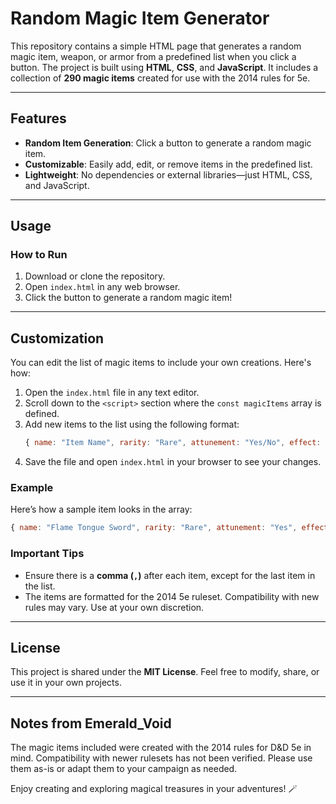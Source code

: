# Random Magic Item Generator

This repository contains a simple HTML page that generates a random magic item, weapon, or armor from a predefined list when you click a button. The project is built using **HTML**, **CSS**, and **JavaScript**. It includes a collection of **290 magic items** created for use with the 2014 rules for 5e.

---

## Features
- **Random Item Generation**: Click a button to generate a random magic item.
- **Customizable**: Easily add, edit, or remove items in the predefined list.
- **Lightweight**: No dependencies or external libraries—just HTML, CSS, and JavaScript.

---

## Usage

### How to Run
1. Download or clone the repository.
2. Open `index.html` in any web browser.
3. Click the button to generate a random magic item!

---

## Customization

You can edit the list of magic items to include your own creations. Here's how:

1. Open the `index.html` file in any text editor.
2. Scroll down to the `<script>` section where the `const magicItems` array is defined.
3. Add new items to the list using the following format:
   ```javascript
   { name: "Item Name", rarity: "Rare", attunement: "Yes/No", effect: "What does it do?" },
   ```
4. Save the file and open `index.html` in your browser to see your changes.

### Example
Here’s how a sample item looks in the array:
```javascript
{ name: "Flame Tongue Sword", rarity: "Rare", attunement: "Yes", effect: "Grants the ability to ignite the blade and deal fire damage." },
```

### Important Tips
- Ensure there is a **comma (`,`)** after each item, except for the last item in the list.
- The items are formatted for the 2014 5e ruleset. Compatibility with new rules may vary. Use at your own discretion.

---

## License
This project is shared under the **MIT License**. Feel free to modify, share, or use it in your own projects.

---

## Notes from Emerald_Void
The magic items included were created with the 2014 rules for D&D 5e in mind. Compatibility with newer rulesets has not been verified. Please use them as-is or adapt them to your campaign as needed. 

Enjoy creating and exploring magical treasures in your adventures! 🪄
